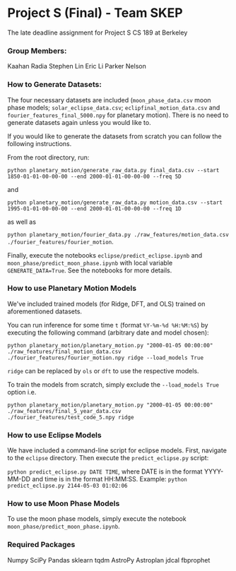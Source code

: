# Project S (Final) - Team SKEP
 The late deadline assignment for Project S CS 189 at Berkeley

### Group Members:
Kaahan Radia
Stephen Lin
Eric Li
Parker Nelson

### How to Generate Datasets:

The four necessary datasets are included (`moon_phase_data.csv` moon phase models; `solar_eclipse_data.csv`; `eclipfinal_motion_data.csv` and `fourier_features_final_5000.npy` for planetary motion). There is no need to generate datasets again unless you would like to.

If you would like to generate the datasets from scratch you can follow the following instructions.

From the root directory, run:

```python planetary_motion/generate_raw_data.py final_data.csv --start 1850-01-01-00-00-00 --end 2000-01-01-00-00-00 --freq 5D```

and 

```python planetary_motion/generate_raw_data.py motion_data.csv --start 1995-01-01-00-00-00 --end 2000-01-01-00-00-00 --freq 1D```

as well as 

```python planetary_motion/fourier_data.py ./raw_features/motion_data.csv ./fourier_features/fourier_motion```.

Finally, execute the notebooks `eclipse/predict_eclipse.ipynb` and `moon_phase/predict_moon_phase.ipynb` with local variable `GENERATE_DATA=True`. See the notebooks for more details.


### How to use Planetary Motion Models

We've included trained models (for Ridge, DFT, and OLS) trained on aforementioned datasets.

You can run inference for some time `t` (format `%Y-%m-%d %H:%M:%S`) by executing the following command (arbitrary date and model chosen):

```python planetary_motion/planetary_motion.py "2000-01-05 00:00:00" ./raw_features/final_motion_data.csv ./fourier_features/fourier_motion.npy ridge --load_models True```

`ridge` can be replaced by `ols` or `dft` to use the respective models.

To train the models from scratch, simply exclude the ``--load_models True`` option i.e. 

```python planetary_motion/planetary_motion.py "2000-01-05 00:00:00" ./raw_features/final_5_year_data.csv ./fourier_features/test_code_5.npy ridge```

### How to use Eclipse Models

We have included a command-line script for eclipse models. First, navigate to the `eclipse` directory. Then execute the `predict_eclipse.py` script:

```python predict_eclipse.py DATE TIME```, where DATE is in the format YYYY-MM-DD and time is in the format HH:MM:SS.
Example: `python predict_eclipse.py 2144-05-03 01:02:06`

### How to use Moon Phase Models
To use the moon phase models, simply execute the notebook `moon_phase/predict_moon_phase.ipynb`.

### Required Packages
Numpy
SciPy
Pandas
sklearn
tqdm
AstroPy
Astroplan
jdcal
fbprophet


